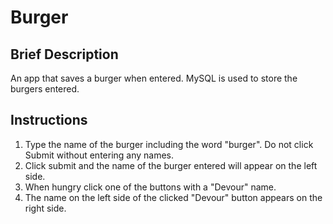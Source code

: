 # Burger

## Brief Description
An app that saves a burger when entered. MySQL is used to store the burgers entered.

## Instructions
1. Type the name of the burger including the word "burger". Do not click Submit without entering any names.
2. Click submit and the name of the burger entered will appear on the left side.
3. When hungry click one of the buttons with a "Devour" name.
4. The name on the left side of the clicked "Devour" button appears on the right side.
